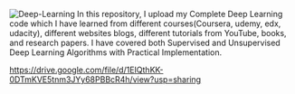 ![Deep-Learning](https://pbs.twimg.com/media/FdVFk9tWIAcmd3m?format=jpg&name=medium)
In this repository, I upload my Complete Deep Learning code which I have learned from different courses(Coursera, udemy, edx, udacity), different websites blogs, different tutorials from YouTube, books, and research papers. I have covered both Supervised and Unsupervised Deep Learning Algorithms with Practical Implementation.

https://drive.google.com/file/d/1EIQthKK-0DTmKVE5tnm3JYy68PBBcR4h/view?usp=sharing
